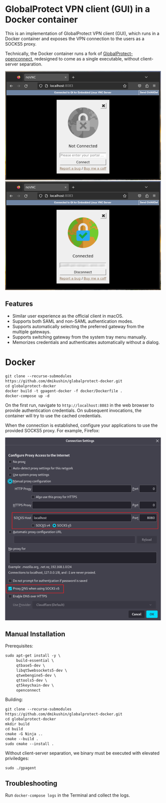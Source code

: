 # GlobalProtect VPN client (GUI) in a Docker container

This is an implementation of GlobalProtect VPN client (GUI), which runs in a Docker container and exposes the VPN connection to the users as a SOCKS5 proxy.

Technically, the Docker container runs a fork of [GlobalProtect-openconnect](https://github.com/yuezk/GlobalProtect-openconnect), redesigned to come as a single executable, without client-server separation.

<img src="screenshots/screenshot1.png"><img src="screenshots/screenshot2.png">

## Features

- Similar user experience as the official client in macOS.
- Supports both SAML and non-SAML authentication modes.
- Supports automatically selecting the preferred gateway from the multiple gateways.
- Supports switching gateway from the system tray menu manually.
- Memorizes credentials and authenticates automatically without a dialog.

# Docker
 
```
git clone --recurse-submodules https://github.com/dmikushin/globalprotect-docker.git
cd globalprotect-docker
docker build -t gpagent-docker -f docker/Dockerfile .
docker-compose up -d
```
 
On the first run, navigate to `http://localhost:8083` in the web browser to provide authentication credentials. On subsequent invocations, the container will  try to use the cached credentials.

When the connection is established, configure your applications to use the provided SOCKS5 proxy. For example, Firefox:

<img src="screenshots/screenshot3.png">

## Manual Installation

Prerequisites:

```
sudo apt-get install -y \
     build-essential \
     qtbase5-dev \
     libqt5websockets5-dev \
     qtwebengine5-dev \
     qttools5-dev \
     qt5keychain-dev \
     openconnect
```

Building:

```
git clone --recurse-submodules https://github.com/dmikushin/globalprotect-docker.git
cd globalprotect-docker
mkdir build
cd build
cmake -G Ninja ..
cmake --build .
sudo cmake --install .
```

Without client-server separation, we binary must be executed with elevated priviledges:

```
sudo ./gpagent
```

## Troubleshooting

Run `docker-compose logs` in the Terminal and collect the logs.

